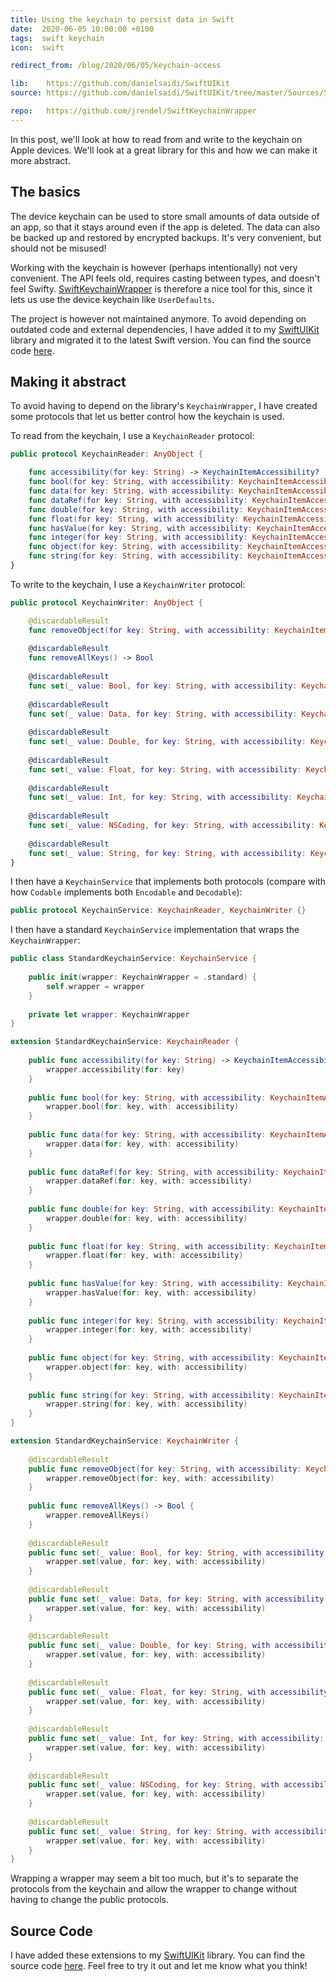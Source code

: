 ```yaml
---
title: Using the keychain to persist data in Swift
date:  2020-06-05 10:00:00 +0100
tags:  swift keychain
icon:  swift

redirect_from: /blog/2020/06/05/keychain-access

lib:    https://github.com/danielsaidi/SwiftUIKit
source: https://github.com/danielsaidi/SwiftUIKit/tree/master/Sources/SwiftUIKit/Keychain

repo:   https://github.com/jrendel/SwiftKeychainWrapper
---
```


In this post, we'll look at how to read from and write to the keychain on Apple devices. We'll look at a great library for this and how we can make it more abstract.


## The basics

The device keychain can be used to store small amounts of data outside of an app, so that it stays around even if the app is deleted. The data can also be backed up and restored by encrypted backups. It's very convenient, but should not be misused!

Working with the keychain is however (perhaps intentionally) not very convenient. The API feels old, requires casting between types, and doesn't feel Swifty. [SwiftKeychainWrapper]({{page.repo}}) is therefore a nice tool for this, since it lets us use the device keychain like `UserDefaults`. 

The project is however not maintained anymore. To avoid depending on outdated code and external dependencies, I have added it to my [SwiftUIKit]({{page.lib}}) library and migrated it to the latest Swift version. You can find the source code [here]({{page.source}}).


## Making it abstract

To avoid having to depend on the library's `KeychainWrapper`, I have created some protocols that let us better control how the keychain is used.

To read from the keychain, I use a `KeychainReader` protocol:

```swift
public protocol KeychainReader: AnyObject {

    func accessibility(for key: String) -> KeychainItemAccessibility?
    func bool(for key: String, with accessibility: KeychainItemAccessibility?) -> Bool?
    func data(for key: String, with accessibility: KeychainItemAccessibility?) -> Data?
    func dataRef(for key: String, with accessibility: KeychainItemAccessibility?) -> Data?
    func double(for key: String, with accessibility: KeychainItemAccessibility?) -> Double?
    func float(for key: String, with accessibility: KeychainItemAccessibility?) -> Float?
    func hasValue(for key: String, with accessibility: KeychainItemAccessibility?) -> Bool
    func integer(for key: String, with accessibility: KeychainItemAccessibility?) -> Int?
    func object(for key: String, with accessibility: KeychainItemAccessibility?) -> NSCoding?
    func string(for key: String, with accessibility: KeychainItemAccessibility?) -> String?
}
```

To write to the keychain, I use a `KeychainWriter` protocol:

```swift
public protocol KeychainWriter: AnyObject {

    @discardableResult
    func removeObject(for key: String, with accessibility: KeychainItemAccessibility?) -> Bool
    
    @discardableResult
    func removeAllKeys() -> Bool
    
    @discardableResult
    func set(_ value: Bool, for key: String, with accessibility: KeychainItemAccessibility?) -> Bool
    
    @discardableResult
    func set(_ value: Data, for key: String, with accessibility: KeychainItemAccessibility?) -> Bool
    
    @discardableResult
    func set(_ value: Double, for key: String, with accessibility: KeychainItemAccessibility?) -> Bool
    
    @discardableResult
    func set(_ value: Float, for key: String, with accessibility: KeychainItemAccessibility?) -> Bool
    
    @discardableResult
    func set(_ value: Int, for key: String, with accessibility: KeychainItemAccessibility?) -> Bool
    
    @discardableResult
    func set(_ value: NSCoding, for key: String, with accessibility: KeychainItemAccessibility?) -> Bool
    
    @discardableResult
    func set(_ value: String, for key: String, with accessibility: KeychainItemAccessibility?) -> Bool
}
```

I then have a `KeychainService` that implements both protocols (compare with how `Codable` implements both `Encodable` and `Decodable`):

```swift
public protocol KeychainService: KeychainReader, KeychainWriter {}
```

I then have a standard `KeychainService` implementation that wraps the `KeychainWrapper`:

```swift
public class StandardKeychainService: KeychainService {
    
    public init(wrapper: KeychainWrapper = .standard) {
        self.wrapper = wrapper
    }
    
    private let wrapper: KeychainWrapper
}

extension StandardKeychainService: KeychainReader {
    
    public func accessibility(for key: String) -> KeychainItemAccessibility? {
        wrapper.accessibility(for: key)
    }
    
    public func bool(for key: String, with accessibility: KeychainItemAccessibility?) -> Bool? {
        wrapper.bool(for: key, with: accessibility)
    }
    
    public func data(for key: String, with accessibility: KeychainItemAccessibility?) -> Data? {
        wrapper.data(for: key, with: accessibility)
    }
    
    public func dataRef(for key: String, with accessibility: KeychainItemAccessibility?) -> Data? {
        wrapper.dataRef(for: key, with: accessibility)
    }
    
    public func double(for key: String, with accessibility: KeychainItemAccessibility?) -> Double? {
        wrapper.double(for: key, with: accessibility)
    }
    
    public func float(for key: String, with accessibility: KeychainItemAccessibility?) -> Float? {
        wrapper.float(for: key, with: accessibility)
    }
    
    public func hasValue(for key: String, with accessibility: KeychainItemAccessibility?) -> Bool {
        wrapper.hasValue(for: key, with: accessibility)
    }
    
    public func integer(for key: String, with accessibility: KeychainItemAccessibility?) -> Int? {
        wrapper.integer(for: key, with: accessibility)
    }
    
    public func object(for key: String, with accessibility: KeychainItemAccessibility?) -> NSCoding? {
        wrapper.object(for: key, with: accessibility)
    }
    
    public func string(for key: String, with accessibility: KeychainItemAccessibility?) -> String? {
        wrapper.string(for: key, with: accessibility)
    }
}

extension StandardKeychainService: KeychainWriter {
    
    @discardableResult
    public func removeObject(for key: String, with accessibility: KeychainItemAccessibility?) -> Bool {
        wrapper.removeObject(for: key, with: accessibility)
    }
    
    public func removeAllKeys() -> Bool {
        wrapper.removeAllKeys()
    }
    
    @discardableResult
    public func set(_ value: Bool, for key: String, with accessibility: KeychainItemAccessibility?) -> Bool {
        wrapper.set(value, for: key, with: accessibility)
    }
    
    @discardableResult
    public func set(_ value: Data, for key: String, with accessibility: KeychainItemAccessibility?) -> Bool {
        wrapper.set(value, for: key, with: accessibility)
    }
    
    @discardableResult
    public func set(_ value: Double, for key: String, with accessibility: KeychainItemAccessibility?) -> Bool {
        wrapper.set(value, for: key, with: accessibility)
    }
    
    @discardableResult
    public func set(_ value: Float, for key: String, with accessibility: KeychainItemAccessibility?) -> Bool {
        wrapper.set(value, for: key, with: accessibility)
    }
    
    @discardableResult
    public func set(_ value: Int, for key: String, with accessibility: KeychainItemAccessibility?) -> Bool {
        wrapper.set(value, for: key, with: accessibility)
    }
    
    @discardableResult
    public func set(_ value: NSCoding, for key: String, with accessibility: KeychainItemAccessibility?) -> Bool {
        wrapper.set(value, for: key, with: accessibility)
    }
    
    @discardableResult
    public func set(_ value: String, for key: String, with accessibility: KeychainItemAccessibility?) -> Bool {
        wrapper.set(value, for: key, with: accessibility)
    }
}
```

Wrapping a wrapper may seem a bit too much, but it's to separate the protocols from the keychain and allow the wrapper to change without having to change the public protocols.


## Source Code

I have added these extensions to my [SwiftUIKit]({{page.lib}}) library. You can find the source code [here]({{page.source}}). Feel free to try it out and let me know what you think!